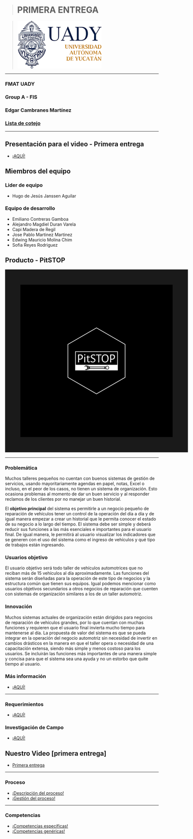 > # PRIMERA ENTREGA

>![UADY Logo][image]

[image]: https://github.com/hjanssena/FIS-Proyecto/blob/51821d532b165e06113d6b3e2b2dfcfcaa65f2e7/Assets/Logo_UADY.png

---
### FMAT UADY
### Group A - FIS
### Edgar Cambranes Martínez
### [Lista de cotejo](https://alumnosuady-my.sharepoint.com/:x:/g/personal/a14016364_alumnos_uady_mx/EUe1gdJxITZHumbyNAlsQ-AB_ubL6HO8S8BcjRGBRmnhtA?e=XYXzTr&nav=MTVfezkwQTQ4NURFLTE1OTgtNjM0QS05OEEzLURCNUU0MUE5N0UwOH0)
---
## Presentación para el video - Primera entrega
- [¡AQUÍ!](https://github.com/hjanssena/FIS-Proyecto/blob/1b850479848a613b03337866783e4895dcf1d97c/Artefactos/Presentacion%20que%20se%20uso%20en%20el%20video.pdf)

## Miembros del equipo

### Lider de equipo
 - Hugo de Jesús Janssen Aguilar 
 
### Equipo de desarrollo
 - Emiliano Contreras Gamboa 
 - Alejandro Magdiel Duran Varela
 - Capi Madera de Regil
 - Jose Pablo Martinez Martinez
 - Edwing Mauricio Molina Chim
 - Sofia Reyes Rodriguez 

## Producto - PitSTOP

<img src="https://github.com/hjanssena/FIS-Proyecto/blob/b3437fb56d8e14e01c90bac4d7f6ad1923f5de83/Assets/Logo_PitSTOP.jpg" width="500" height="500" border="50"/>

---

### Problemática
Muchos talleres pequeños no cuentan con buenos sistemas de gestión de servicios, usando mayoritariamente agendas en papel, notas, Excel o incluso, en el peor de los casos, no tienen un sistema de organización. Esto ocasiona problemas al momento de dar un buen servicio y al responder reclamos de los clientes por no manejar un buen historial.

El **objetivo principal** del sistema es permitirle a un negocio pequeño de reparación de vehículos tener un control de la operación del día a día y de igual manera empezar a crear un historial que le permita conocer el estado de su negocio a lo largo del tiempo. El sistema debe ser simple y deberá reducir sus funciones a las más esenciales e importantes para el usuario final. De igual manera, le permitirá al usuario visualizar los indicadores que se generen con el uso del sistema como el ingreso de vehículos y qué tipo de trabajos están ingresando.

### Usuarios objetivo
El usuario objetivo será todo taller de vehículos automotrices que no reciban más de 15 vehículos al día aproximadamente. Las funciones del sistema serán diseñadas para la operación de este tipo de negocios y la estructura común que tienen sus equipos. Igual podemos mencionar como usuarios objetivos secundarios a otros negocios de reparación que cuenten con sistemas de organización similares a los de un taller automotriz.

### Innovación

Muchos sistemas actuales de organización están dirigidos para negocios de reparación de vehículos grandes, por lo que cuentan con muchas funciones y requieren que el usuario final invierta mucho tiempo para mantenerse al día. La propuesta de valor del sistema es que se pueda integrar en la operación del negocio automotriz sin necesidad de invertir en cambios drásticos en la manera en que el taller opera o necesidad de una capacitación extensa, siendo más simple y menos costoso para los usuarios. Se incluirán las funciones más importantes de una manera simple y concisa para que el sistema sea una ayuda y no un estorbo que quite tiempo al usuario.


### Más información 

- [¡AQUÍ!](Producto/Product.md)

---
### Requerimientos

- [¡AQUÍ!](https://github.com/hjanssena/FIS-Proyecto/blob/b3437fb56d8e14e01c90bac4d7f6ad1923f5de83/Artefactos/Requerimientos%20funcionales%20y%20no%20funcionales.pdf)

### Investigación de Campo

- [¡AQUÍ!](https://github.com/hjanssena/FIS-Proyecto/blob/d4e2137846f9641ad9e0998bac45105eecc70662/Artefactos/Investigaci%C3%B3n%20de%20campo.pdf)

## Nuestro Video [primera entrega]

- [Primera entrega](https://alumnosuady-my.sharepoint.com/:v:/g/personal/a23216377_alumnos_uady_mx/ERZffhl0FzRMr0ZmMLes74UBog48Jy_V4Xs_pvX1Fy_-hw?nav=eyJyZWZlcnJhbEluZm8iOnsicmVmZXJyYWxBcHAiOiJPbmVEcml2ZUZvckJ1c2luZXNzIiwicmVmZXJyYWxBcHBQbGF0Zm9ybSI6IldlYiIsInJlZmVycmFsTW9kZSI6InZpZXciLCJyZWZlcnJhbFZpZXciOiJNeUZpbGVzTGlua0RpcmVjdCJ9fQ&e=lJxXgG)

---

### Proceso

- [¡Descripción del proceso!](https://github.com/hjanssena/FIS-Proyecto/blob/4d93c51256f2446f45f37a6df3f2b2a714662da6/Roles%20-%20Organizaci%C3%B3n/Descripcion%20del%20proceso.md)
- [¡Gestión del proceso!](https://github.com/hjanssena/FIS-Proyecto/blob/4d93c51256f2446f45f37a6df3f2b2a714662da6/Roles%20-%20Organizaci%C3%B3n/Gestion%20del%20proceso.md)

---

### Competencias
- [¡Competencias específicas!](https://github.com/hjanssena/FIS-Proyecto/blob/d8cd48ee42a0d9413f1b9031733ff46a13abb44b/Competencias/Competencias%20especi%CC%81ficas.pdf)
- [¡Competencias genéricas!](https://github.com/hjanssena/FIS-Proyecto/blob/d8cd48ee42a0d9413f1b9031733ff46a13abb44b/Competencias/Competencias%20generales.pdf)
